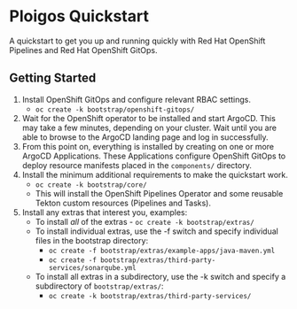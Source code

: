 # Ploigos Quickstart

A quickstart to get you up and running quickly with Red Hat OpenShift Pipelines and Red Hat OpenShift GitOps.

## Getting Started
1. Install OpenShift GitOps and configure relevant RBAC settings.
   * `oc create -k bootstrap/openshift-gitops/`
2. Wait for the OpenShift operator to be installed and start ArgoCD. This may take a few minutes,
   depending on your cluster. Wait until you are able to browse to the ArgoCD landing page and log in successfully.
3. From this point on, everything is installed by creating on one or more ArgoCD Applications.
   These Applications configure OpenShift GitOps to deploy resource manifests placed in the `components/` directory.
4. Install the minimum additional requirements to make the quickstart work.
   * `oc create -k bootstrap/core/`
   * This will install the OpenShift Pipelines Operator and some reusable Tekton custom resources (Pipelines and Tasks).
5. Install any extras that interest you, examples:
   * To install *all* of the extras - `oc create -k bootstrap/extras/`
   * To install individual extras, use the -f switch and specify individual files in the bootstrap directory:
     * `oc create -f bootstrap/extras/example-apps/java-maven.yml`
     * `oc create -f bootstrap/extras/third-party-services/sonarqube.yml`
   * To install all extras in a subdirectory, use the -k switch and specify a subdirectory of `bootstrap/extras/`:
     * `oc create -k bootstrap/extras/third-party-services/`
